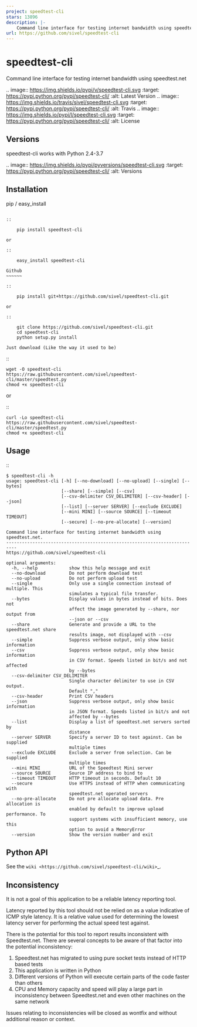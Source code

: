 ```yaml
---
project: speedtest-cli
stars: 13896
description: |-
    Command line interface for testing internet bandwidth using speedtest.net
url: https://github.com/sivel/speedtest-cli
---
```


speedtest-cli
=============

Command line interface for testing internet bandwidth using
speedtest.net

.. image:: https://img.shields.io/pypi/v/speedtest-cli.svg
        :target: https://pypi.python.org/pypi/speedtest-cli/
        :alt: Latest Version
.. image:: https://img.shields.io/travis/sivel/speedtest-cli.svg
        :target: https://pypi.python.org/pypi/speedtest-cli/
        :alt: Travis
.. image:: https://img.shields.io/pypi/l/speedtest-cli.svg
        :target: https://pypi.python.org/pypi/speedtest-cli/
        :alt: License

Versions
--------

speedtest-cli works with Python 2.4-3.7

.. image:: https://img.shields.io/pypi/pyversions/speedtest-cli.svg
        :target: https://pypi.python.org/pypi/speedtest-cli/
        :alt: Versions

Installation
------------

pip / easy\_install
~~~~~~~~~~~~~~~~~~~

::

    pip install speedtest-cli

or

::

    easy_install speedtest-cli

Github
~~~~~~

::

    pip install git+https://github.com/sivel/speedtest-cli.git

or

::

    git clone https://github.com/sivel/speedtest-cli.git
    cd speedtest-cli
    python setup.py install

Just download (Like the way it used to be)
~~~~~~~~~~~~~~~~~~~~~~~~~~~~~~~~~~~~~~~~~~

::

    wget -O speedtest-cli https://raw.githubusercontent.com/sivel/speedtest-cli/master/speedtest.py
    chmod +x speedtest-cli

or

::

    curl -Lo speedtest-cli https://raw.githubusercontent.com/sivel/speedtest-cli/master/speedtest.py
    chmod +x speedtest-cli

Usage
-----

::

    $ speedtest-cli -h
    usage: speedtest-cli [-h] [--no-download] [--no-upload] [--single] [--bytes]
                         [--share] [--simple] [--csv]
                         [--csv-delimiter CSV_DELIMITER] [--csv-header] [--json]
                         [--list] [--server SERVER] [--exclude EXCLUDE]
                         [--mini MINI] [--source SOURCE] [--timeout TIMEOUT]
                         [--secure] [--no-pre-allocate] [--version]

    Command line interface for testing internet bandwidth using speedtest.net.
    --------------------------------------------------------------------------
    https://github.com/sivel/speedtest-cli

    optional arguments:
      -h, --help            show this help message and exit
      --no-download         Do not perform download test
      --no-upload           Do not perform upload test
      --single              Only use a single connection instead of multiple. This
                            simulates a typical file transfer.
      --bytes               Display values in bytes instead of bits. Does not
                            affect the image generated by --share, nor output from
                            --json or --csv
      --share               Generate and provide a URL to the speedtest.net share
                            results image, not displayed with --csv
      --simple              Suppress verbose output, only show basic information
      --csv                 Suppress verbose output, only show basic information
                            in CSV format. Speeds listed in bit/s and not affected
                            by --bytes
      --csv-delimiter CSV_DELIMITER
                            Single character delimiter to use in CSV output.
                            Default ","
      --csv-header          Print CSV headers
      --json                Suppress verbose output, only show basic information
                            in JSON format. Speeds listed in bit/s and not
                            affected by --bytes
      --list                Display a list of speedtest.net servers sorted by
                            distance
      --server SERVER       Specify a server ID to test against. Can be supplied
                            multiple times
      --exclude EXCLUDE     Exclude a server from selection. Can be supplied
                            multiple times
      --mini MINI           URL of the Speedtest Mini server
      --source SOURCE       Source IP address to bind to
      --timeout TIMEOUT     HTTP timeout in seconds. Default 10
      --secure              Use HTTPS instead of HTTP when communicating with
                            speedtest.net operated servers
      --no-pre-allocate     Do not pre allocate upload data. Pre allocation is
                            enabled by default to improve upload performance. To
                            support systems with insufficient memory, use this
                            option to avoid a MemoryError
      --version             Show the version number and exit


Python API
----------

See the `wiki <https://github.com/sivel/speedtest-cli/wiki>`_.


Inconsistency
-------------

It is not a goal of this application to be a reliable latency reporting tool.

Latency reported by this tool should not be relied on as a value indicative of ICMP
style latency. It is a relative value used for determining the lowest latency server
for performing the actual speed test against.

There is the potential for this tool to report results inconsistent with Speedtest.net.
There are several concepts to be aware of that factor into the potential inconsistency:

1. Speedtest.net has migrated to using pure socket tests instead of HTTP based tests
2. This application is written in Python
3. Different versions of Python will execute certain parts of the code faster than others
4. CPU and Memory capacity and speed will play a large part in inconsistency between
   Speedtest.net and even other machines on the same network

Issues relating to inconsistencies will be closed as wontfix and without
additional reason or context.

